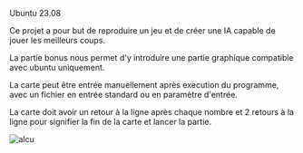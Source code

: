 Ubuntu 23.08

Ce projet a pour but de reproduire un jeu et de créer une IA capable de jouer les meilleurs coups.

La partie bonus nous permet d'y introduire une partie graphique compatible avec ubuntu uniquement.

La carte peut être entrée manuellement après execution du programme, avec un fichier en entrée standard ou en paramètre d'entrée.

La carte doit avoir un retour à la ligne après chaque nombre et 2 retours à la ligne pour signifier la fin de la carte et lancer la partie.


![alcu](https://github.com/Sarioglu-Fatih/Transcendence/assets/111273279/ce3a069c-6440-4261-b73a-18237911d339)
